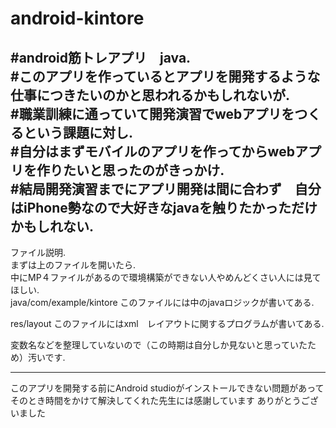 # android-kintore
#android筋トレアプリ　java.  
#このアプリを作っているとアプリを開発するような仕事につきたいのかと思われるかもしれないが.   
#職業訓練に通っていて開発演習でwebアプリをつくるという課題に対し.   
#自分はまずモバイルのアプリを作ってからwebアプリを作りたいと思ったのがきっかけ.   
#結局開発演習までにアプリ開発は間に合わず　自分はiPhone勢なので大好きなjavaを触りたかっただけかもしれない. 
---
ファイル説明.  
まずは上のファイルを開いたら.  
中にMP４ファイルがあるので環境構築ができない人やめんどくさい人には見てほしい.  
java/com/example/kintore このファイルには中のjavaロジックが書いてある. 

res/layout このファイルにはxml　レイアウトに関するプログラムが書いてある. 

変数名などを整理していないので（この時期は自分しか見ないと思っていたため）汚いです. 

----
このアプリを開発する前にAndroid studioがインストールできない問題があってそのとき時間をかけて解決してくれた先生には感謝しています ありがとうございました
